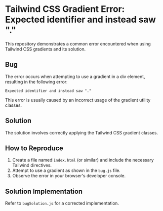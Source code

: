 # Tailwind CSS Gradient Error: Expected identifier and instead saw "."

This repository demonstrates a common error encountered when using Tailwind CSS gradients and its solution.

## Bug

The error occurs when attempting to use a gradient in a div element, resulting in the following error:

`Expected identifier and instead saw "."`

This error is usually caused by an incorrect usage of the gradient utility classes. 

## Solution

The solution involves correctly applying the Tailwind CSS gradient classes.

## How to Reproduce

1. Create a file named `index.html` (or similar) and include the necessary Tailwind directives. 
2. Attempt to use a gradient as shown in the `bug.js` file.
3. Observe the error in your browser's developer console. 

## Solution Implementation

Refer to `bugSolution.js` for a corrected implementation.
